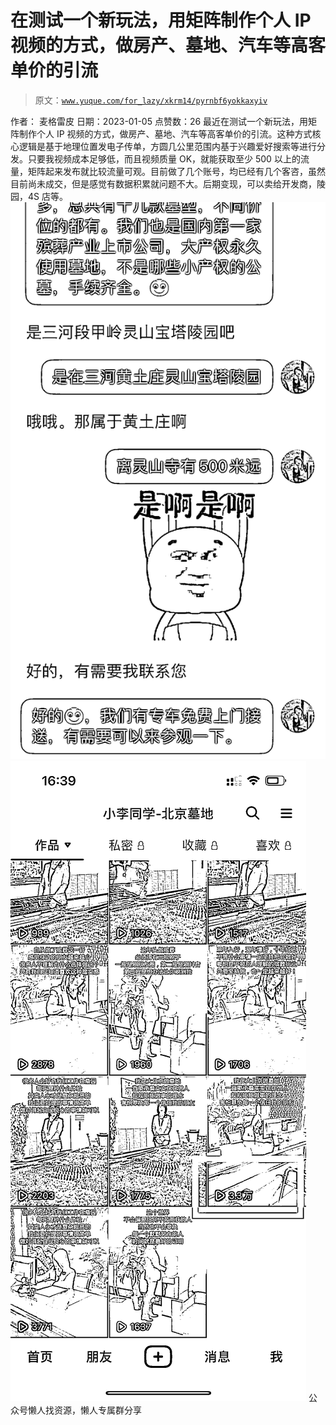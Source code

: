 # 在测试一个新玩法，用矩阵制作个人 IP 视频的方式，做房产、墓地、汽车等高客单价的引流

> 原文：[`www.yuque.com/for_lazy/xkrm14/pyrnbf6yokkaxyiv`](https://www.yuque.com/for_lazy/xkrm14/pyrnbf6yokkaxyiv)

<ne-p id="u9ca04192" data-lake-id="u9ca04192"><ne-text id="uf0d6c315">作者： 麦格雷皮</ne-text></ne-p> <ne-p id="u929bccf4" data-lake-id="u929bccf4"><ne-text id="u99f82ef2">日期：2023-01-05</ne-text></ne-p> <ne-p id="ub91afebb" data-lake-id="ub91afebb"><ne-text id="u168a4fdb">点赞数：</ne-text><ne-text id="uef323c9e" ne-bold="true">26</ne-text></ne-p> <ne-hole id="u5ceb4e38" data-lake-id="u5ceb4e38"><ne-card data-card-name="hr" data-card-type="block" id="elGy0" data-event-boundary="card"><ne-p id="u361d8708" data-lake-id="u361d8708"><ne-text id="ue993ec7e">最近在测试一个新玩法，用矩阵制作个人 IP 视频的方式，做房产、墓地、汽车等高客单价的引流。这种方式核心逻辑是基于地理位置发电子传单，方圆几公里范围内基于兴趣爱好搜索等进行分发。只要我视频成本足够低，而且视频质量 OK，就能获取至少 500 以上的流量，矩阵起来发布就比较流量可观。目前做了几个账号，均已经有几个客咨，虽然目前尚未成交，但是感觉有数据积累就问题不大。后期变现，可以卖给开发商，陵园，4S 店等。</ne-text></ne-p> <ne-p id="u226c1e76" data-lake-id="u226c1e76"><ne-card data-card-name="image" data-card-type="inline" id="AOxDi" data-event-boundary="card">![](img/22e2cbcc12194ba002c22308ddef7180.png)</ne-card></ne-p> <ne-p id="ua28a5f0b" data-lake-id="ua28a5f0b"><ne-card data-card-name="image" data-card-type="inline" id="g0ch6" data-event-boundary="card">![](img/d898e15effecd333efc105ed51a6b356.png)</ne-card></ne-p> <ne-hole id="u86905d1b" data-lake-id="u86905d1b"><ne-card data-card-name="hr" data-card-type="block" id="MhROg" data-event-boundary="card"><ne-p id="u580d2295" data-lake-id="u580d2295"><ne-text id="ueaff7a60">公众号懒人找资源，懒人专属群分享</ne-text></ne-p></ne-card></ne-hole></ne-card></ne-hole>